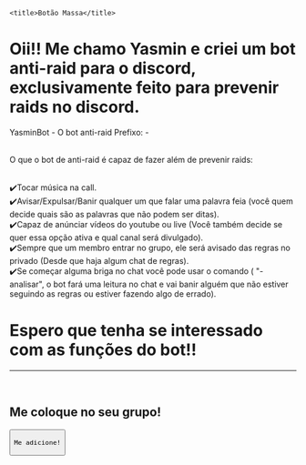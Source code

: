 <head>
    <meta charset="UTF-8">
    <meta http-equiv="X-UA-Compatible" content="IE=edge">
    <meta name="viewport" content="width=device-width, initial-scale=1.0">
    <link rel="stylesheet" type="text/css" href="botaomassacss.css">
    <link rel="shortcut icon" type="img/x-icon" href="favicon (1).ico">


<style>

 .btn:hover{

   background: transparent;
   color: #00ffcb;
   transform: scale(1.5) rotate(360deg);
   box-shadow: 0 0 60px;
   cursor: grab;
   border: 2px solid #00ffcb;

 }

</style>
    <title>Botão Massa</title>
</head>
<body>
     <h1>Oii!! Me chamo Yasmin e criei um bot anti-raid para o discord, exclusivamente feito para prevenir raids no discord.</h1>

YasminBot - O bot anti-raid 
Prefixo: -

<br>O que o bot de anti-raid é capaz de fazer além de prevenir raids:

<br>✔️Tocar música na call.
<br>✔️Avisar/Expulsar/Banir qualquer um que falar uma palavra feia (você quem decide quais são as palavras que não podem ser ditas).
<br>✔️Capaz de anúnciar vídeos do youtube ou live (Você também decide se quer essa opção ativa e qual canal será divulgado).
<br>✔️Sempre que um membro entrar no grupo, ele será avisado das regras no privado (Desde que haja algum chat de regras).
<br>✔️Se começar alguma briga no chat você pode usar o comando ( "-analisar", o bot fará uma leitura no chat e vai banir alguém que não estiver seguindo as regras ou estiver fazendo algo de errado).
<br>
<h1>Espero que tenha se interessado com as funções do bot!!</h1>
<hr>
<br><h2>Me coloque no seu grupo!</h2>

  <div class="botao">
<a href="https://www.youtube.com/watch?v=6zNKtUXILx4">
   <button class="btn" align="center" height="100" width="150" onclick>
      
    Me adicione!

   </button>
  

